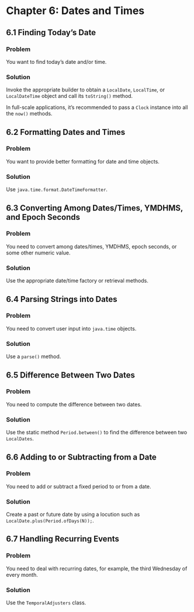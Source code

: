 # Chapter 6: Dates and Times

## 6.1 Finding Today’s Date

### Problem

You want to find today’s date and/or time.

### Solution

Invoke the appropriate builder to obtain a `LocalDate`, `LocalTime`, or `LocalDateTime` object and call its `toString()` method.

In full-scale applications, it’s recommended to pass a `Clock` instance into all the `now()` methods.

## 6.2 Formatting Dates and Times

### Problem

You want to provide better formatting for date and time objects.

### Solution

Use `java.time.format.DateTimeFormatter`.

## 6.3 Converting Among Dates/Times, YMDHMS, and Epoch Seconds

### Problem

You need to convert among dates/times, YMDHMS, epoch seconds, or some other numeric value.

### Solution

Use the appropriate date/time factory or retrieval methods.

## 6.4 Parsing Strings into Dates

### Problem

You need to convert user input into `java.time` objects.

### Solution

Use a `parse()` method.

## 6.5 Difference Between Two Dates

### Problem

You need to compute the difference between two dates.

### Solution

Use the static method `Period.between()` to find the difference between two `LocalDates`.

## 6.6 Adding to or Subtracting from a Date

### Problem

You need to add or subtract a fixed period to or from a date.

### Solution

Create a past or future date by using a locution such as `Local⁠Date.plus(Period.ofDays(N));`.

## 6.7 Handling Recurring Events

### Problem

You need to deal with recurring dates, for example, the third Wednesday of every month.

### Solution

Use the `TemporalAdjusters` class.
